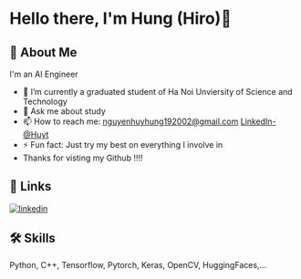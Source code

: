 # Hello there, I'm Hung (Hiro)👋
## 🚀 About Me
I'm an AI Engineer
- 🔭 I’m currently a graduated student of Ha Noi Unviersity of Science and Technology
- 💬 Ask me about study 
- 📫 How to reach me: nguyenhuyhung192002@gmail.com [LinkedIn-@Huyt](https://www.linkedin.com/in/h%C3%B9ng-nguy%E1%BB%85n-huy-8888521b9/)
- ⚡ Fun fact: Just try my best on everything I involve in
- Thanks for visting my Github !!!!


## 🔗 Links
[![linkedin](https://img.shields.io/badge/linkedin-0A66C2?style=for-the-badge&logo=linkedin&logoColor=white)]([https://www.linkedin.com/](https://www.linkedin.com/in/huyt02/))

## 🛠 Skills
Python, C++, Tensorflow, Pytorch, Keras, OpenCV, HuggingFaces,...

